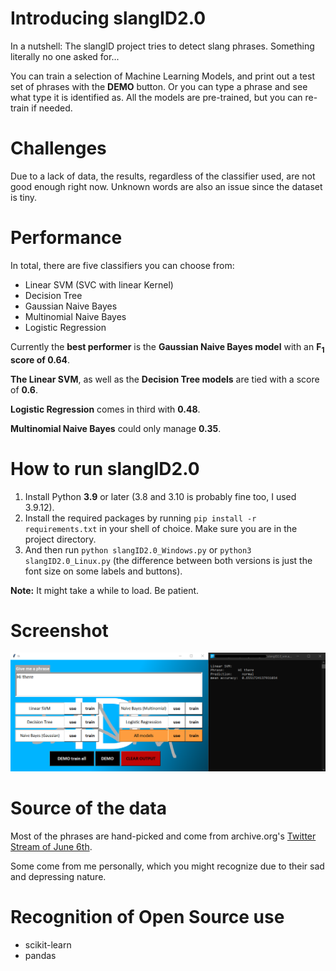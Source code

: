 # Introducing slangID2.0

In a nutshell: The slangID project tries to detect slang phrases. Something literally no one asked for...

You can train a selection of Machine Learning Models, and print out a test set of phrases with the **DEMO** button.
Or you can type a phrase and see what type it is identified as. All the models are pre-trained, but you can re-train if needed.

# Challenges

Due to a lack of data, the results, regardless of the classifier used, are not good enough right now.
 Unknown words are also an issue since the dataset is tiny.

# Performance
In total, there are five classifiers you can choose from:

* Linear SVM (SVC with linear Kernel)
* Decision Tree
* Gaussian Naive Bayes
* Multinomial Naive Bayes
* Logistic Regression

Currently the **best performer** is the **Gaussian Naive Bayes model** with an **F<sub>1</sub> score of 0.64**.
 
**The Linear SVM**, as well as the **Decision Tree models** are tied with a score of **0.6**.

**Logistic Regression** comes in third with **0.48**.

**Multinomial Naive Bayes** could only manage **0.35**.


# How to run slangID2.0

1. Install Python **3.9** or later (3.8 and 3.10 is probably fine too, I used 3.9.12).
2. Install the required packages by running `pip install -r requirements.txt` in your shell of choice. Make sure you are in the project directory.
3. And then run `python slangID2.0_Windows.py` or `python3 slangID2.0_Linux.py` (the difference between both versions is just the font size on some labels and buttons).

**Note:** It might take a while to load. Be patient.

# Screenshot

![slangID2.0](misc/slangID2.0_screenshot.png)

# Source of the data

Most of the phrases are hand-picked and come from archive.org's [Twitter Stream of June 6th](https://archive.org/details/archiveteam-twitter-stream-2021-06).

Some come from me personally, which you might recognize due to their sad and depressing nature.

# Recognition of Open Source use

* scikit-learn
* pandas
